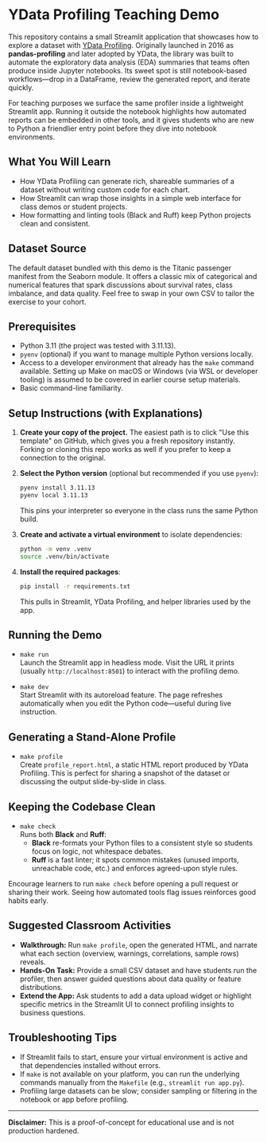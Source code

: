 # YData Profiling Teaching Demo

This repository contains a small Streamlit application that showcases how to explore a dataset with [YData Profiling](https://github.com/ydataai/ydata-profiling). Originally launched in 2016 as **pandas-profiling** and later adopted by YData, the library was built to automate the exploratory data analysis (EDA) summaries that teams often produce inside Jupyter notebooks. Its sweet spot is still notebook-based workflows—drop in a DataFrame, review the generated report, and iterate quickly.

For teaching purposes we surface the same profiler inside a lightweight Streamlit app. Running it outside the notebook highlights how automated reports can be embedded in other tools, and it gives students who are new to Python a friendlier entry point before they dive into notebook environments.

## What You Will Learn

- How YData Profiling can generate rich, shareable summaries of a dataset without writing custom code for each chart.
- How Streamlit can wrap those insights in a simple web interface for class demos or student projects.
- How formatting and linting tools (Black and Ruff) keep Python projects clean and consistent.

## Dataset Source

The default dataset bundled with this demo is the Titanic passenger manifest from the Seaborn module. It offers a classic mix of categorical and numerical features that spark discussions about survival rates, class imbalance, and data quality. Feel free to swap in your own CSV to tailor the exercise to your cohort.

## Prerequisites

- Python 3.11 (the project was tested with 3.11.13).
- `pyenv` (optional) if you want to manage multiple Python versions locally.
- Access to a developer environment that already has the `make` command available. Setting up Make on macOS or Windows (via WSL or developer tooling) is assumed to be covered in earlier course setup materials.
- Basic command-line familiarity.

## Setup Instructions (with Explanations)

1. **Create your copy of the project.** The easiest path is to click "Use this template" on GitHub, which gives you a fresh repository instantly. Forking or cloning this repo works as well if you prefer to keep a connection to the original.

2. **Select the Python version** (optional but recommended if you use `pyenv`):
   ```bash
   pyenv install 3.11.13
   pyenv local 3.11.13
   ```
   This pins your interpreter so everyone in the class runs the same Python build.

3. **Create and activate a virtual environment** to isolate dependencies:
   ```bash
   python -m venv .venv
   source .venv/bin/activate
   ```

4. **Install the required packages**:
   ```bash
   pip install -r requirements.txt
   ```
   This pulls in Streamlit, YData Profiling, and helper libraries used by the app.

## Running the Demo

- `make run`  
  Launch the Streamlit app in headless mode. Visit the URL it prints (usually `http://localhost:8501`) to interact with the profiling demo.

- `make dev`  
  Start Streamlit with its autoreload feature. The page refreshes automatically when you edit the Python code—useful during live instruction.

## Generating a Stand-Alone Profile

- `make profile`  
  Create `profile_report.html`, a static HTML report produced by YData Profiling. This is perfect for sharing a snapshot of the dataset or discussing the output slide-by-slide in class.

## Keeping the Codebase Clean

- `make check`  
  Runs both **Black** and **Ruff**:
  - **Black** re-formats your Python files to a consistent style so students focus on logic, not whitespace debates.
  - **Ruff** is a fast linter; it spots common mistakes (unused imports, unreachable code, etc.) and enforces agreed-upon style rules.

Encourage learners to run `make check` before opening a pull request or sharing their work. Seeing how automated tools flag issues reinforces good habits early.

## Suggested Classroom Activities

- **Walkthrough:** Run `make profile`, open the generated HTML, and narrate what each section (overview, warnings, correlations, sample rows) reveals.
- **Hands-On Task:** Provide a small CSV dataset and have students run the profiler, then answer guided questions about data quality or feature distributions.
- **Extend the App:** Ask students to add a data upload widget or highlight specific metrics in the Streamlit UI to connect profiling insights to business questions.

## Troubleshooting Tips

- If Streamlit fails to start, ensure your virtual environment is active and that dependencies installed without errors.
- If `make` is not available on your platform, you can run the underlying commands manually from the `Makefile` (e.g., `streamlit run app.py`).
- Profiling large datasets can be slow; consider sampling or filtering in the notebook or app before profiling.

---

**Disclaimer:** This is a proof-of-concept for educational use and is not production hardened.
